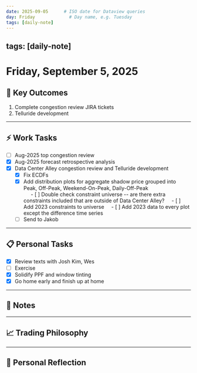 ```yaml
---
date: 2025-09-05      # ISO date for Dataview queries
day: Friday             # Day name, e.g. Tuesday
tags: [daily-note]
---
```

tags: [daily-note]
---
# Friday, September 5, 2025

## 🎯 Key Outcomes
1. Complete congestion review JIRA tickets
2. Telluride development

---
## ⚡ Work Tasks
- [ ] Aug-2025 top congestion review
- [x] Aug-2025 forecast retrospective analysis
- [x] Data Center Alley congestion review and Telluride development
    - [x] Fix ECDFs
    - [x] Add distribution plots for aggregate shadow price grouped into Peak, Off-Peak, Weekend-On-Peak, Daily-Off-Peak  
        - [ ] Double check constraint universe -- are there extra constraints included that are outside of Data Center Alley?
        - [ ] Add 2023 constraints to universe 
        - [ ] Add 2023 data to every plot except the difference time series
	- [ ] Send to Jakob

---
## 📋 Personal Tasks
- [x] Review texts with Josh Kim, Wes
- [ ] Exercise
- [x] Solidify PPF and window tinting
- [x] Go home early and finish up at home

---
## 📝 Notes


---
## 📈 Trading Philosophy


---
## 🤔 Personal Reflection
